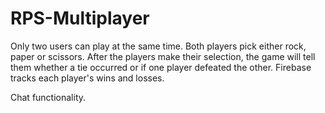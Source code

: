 # RPS-Multiplayer

Only two users can play at the same time.
Both players pick either rock, paper or scissors. After the players make their selection, the game will tell them whether a tie occurred or if one player defeated the other.
Firebase tracks each player's wins and losses.

Chat functionality.

